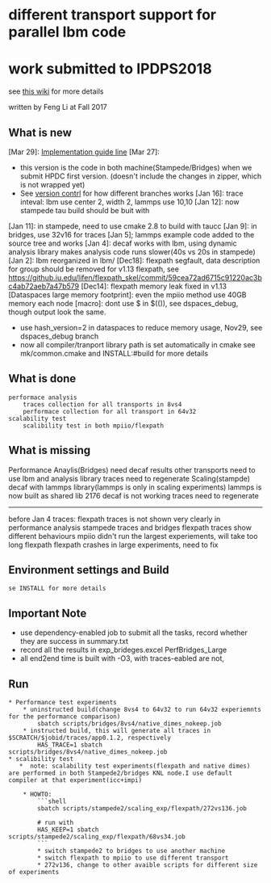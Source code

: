 # different transport support for parallel lbm code
# work submitted to IPDPS2018

see [this wiki](https://github.iu.edu/IUPUI-CS-HPC/data_broker_lammps/wiki) for more details

written by Feng Li at Fall 2017

## What is new
[Mar 29]: 
    [Implementation guide line](https://docs.google.com/spreadsheets/d/1mh3oZP3dJtQG33AnLnTprAV3WpjBQC4bMWRFFy7HTgM/edit#gid=0)
[Mar 27]: 
* this version is the code in both machine(Stampede/Bridges) when we submit HPDC first version. (doesn't include the changes in zipper, which is not wrapped yet)
* See [version contrl](docs/version_control.md) for how different branches works
[Jan 16]: trace inteval: lbm use center 2, width 2, lammps use 10,10
[Jan 12]: now stampede tau build should be buit with
    
[Jan 11]: in stampede, need to use cmake 2.8 to build with taucc
[Jan 9]: in bridges, use 32v16 for traces
[Jan 5]; lammps example code added to the source tree and works
[Jan 4]: decaf works with lbm, using dynamic analysis library makes analysis code runs slower(40s vs 20s in stampede)
[Jan 2]: lbm reorganized in lbm/
[Dec18]: flexpath segfault, data description for group should be removed for v1.13 flexpath, see https://github.iu.edu/lifen/flexpath_skel/commit/59cea72ad6715c91220ac3bc4ab72aeb7a47b579
[Dec14]:  flexpath memory leak fixed in v1.13
[Dataspaces large memory footprint]: even the mpiio method use 40GB memory each node
[macro]: dont use $ in $(()), see dspaces_debug, though output look the same.
   *  use hash_version=2 in dataspaces to reduce memory usage, Nov29, see dspaces_debug branch
   * now all compiler/tranport library path is set automatically in cmake
    see mk/common.cmake and INSTALL:#build for more details
   

## What is done
    performace analysis
        traces collection for all transports in 8vs4
        performace collection for all transport in 64v32
    scalability test
        scalibility test in both mpiio/flexpath
        

## What is missing
Performance Anaylis(Bridges)
    need decaf results
    other transports need to use lbm and analysis library
    traces need to regenerate
Scaling(stampde)
    decaf with lammps library(lammps is only in scaling experiments)
        lammps is now built as shared lib
    2176 decaf is not working
    traces need to regenerate

-----------------------------------------------
before Jan 4
        traces:
            flexpath traces is not shown very clearly in performance analysis
            stampede traces and bridges flexpath traces show different behaviours
        mpiio
            didn't run the largest experiements, will take too long
        flexpath
            flexpath crashes in large experiments, need to fix
   

## Environment settings and Build
    se INSTALL for more details

## Important Note
 - use dependency-enabled job to submit all the tasks, record whether they are success in summary.txt
 - record all the results in exp_brideges.excel PerfBridges_Large
 - all end2end time is built with -O3, with traces-eabled are not, 




## Run 
    * Performance test experiments
        * uninstructed build(change 8vs4 to 64v32 to run 64v32 experiemnts for the performance comparison)
            sbatch scripts/bridges/8vs4/native_dimes_nokeep.job
        * instructed build, this will generate all traces in $SCRATCH/$jobid/traces/app0.1.2, respectively
            HAS_TRACE=1 sbatch scripts/bridges/8vs4/native_dimes_nokeep.job
    * scalibility test
       *  note: scalability test experiments(flexpath and native dimes) are performed in both Stampede2/bridges KNL node.I use default compiler at that experiment(icc+impi)
            
        * HOWTO:
            ```shell
            sbatch scripts/stampede2/scaling_exp/flexpath/272vs136.job

            # run with
            HAS_KEEP=1 sbatch scripts/stampede2/scaling_exp/flexpath/68vs34.job
            ```
            * switch stampede2 to bridges to use another machine
            * switch flexpath to mpiio to use different transport
            * 272v136, change to other avaible scripts for different size of experiments
